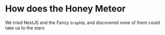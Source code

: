 # How does the Honey Meteor

We tried NextJS and the Fancy `GraphQL` and discovered none of them could take us to the stars